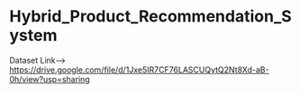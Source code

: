
# Hybrid_Product_Recommendation_System

Dataset Link--> https://drive.google.com/file/d/1Jxe5IR7CF76LASCUQytQ2Nt8Xd-aB-0h/view?usp=sharing
